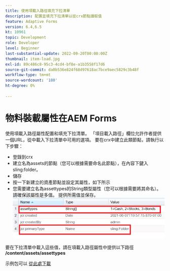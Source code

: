 ```yaml
---
title: 使用項載入路徑填充下拉清單
description: 配置並填充下拉清單以從crx節點讀取值
feature: Adaptive Forms
version: 6.4,6.5
kt: 10961
topic: Development
role: Developer
level: Beginner
last-substantial-update: 2022-09-20T00:00:00Z
thumbnail: item-load.jpg
exl-id: 89c486c8-95c3-4cd4-bf8e-a1b3558f17d6
source-git-commit: da0b536e824f68d97618ac7bce9aec5829c3b48f
workflow-type: tm+mt
source-wordcount: '180'
ht-degree: 0%

---
```


# 物料裝載屬性在AEM Forms

使用項載入路徑屬性配置和填充下拉清單。
「項目載入路徑」欄位允許作者提供一個URL，從中載入下拉清單中可用的選項。
要在crx中建立此類節點，請執行以下步驟：
* 登錄到crx
* 建立名為assets的節點（您可以根據需要命名此節點），在內容下鍵入sling:folder。
* 儲存
* 按一下新建立的資產節點並設定其屬性，如下所示
* 您需要建立名為assettypes的String類型屬性（您可以根據需要將其命名）。請確保該屬性是多值。 提供所需值並保存。
   ![項目載入路徑](assets/item-load-path-crx.png)

要在下拉清單中載入這些值，請在項載入路徑屬性中提供以下路徑  **/content/assets/assettypes**

示例包可以 [從此處下載](assets/item-load-path-package.zip)

